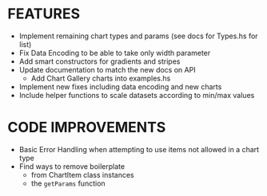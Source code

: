 FEATURES
========
* Implement remaining chart types and params (see docs for Types.hs for list)
* Fix Data Encoding to be able to take only width parameter
* Add smart constructors for gradients and stripes
* Update documentation to match the new docs on API
  - Add Chart Gallery charts into examples.hs
* Implement new fixes including data encoding and new charts
* Include helper functions to scale datasets according to min/max values

CODE IMPROVEMENTS
=================
* Basic Error Handling when attempting to use items not allowed in a chart type
* Find ways to remove boilerplate
  - from ChartItem class instances
  - the `getParams` function

